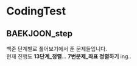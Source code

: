 # CodingTest

## BAEKJOON_step 
백준 단계별로 풀어보기에서 푼 문제들입니다. <br>
현재 진행도 **13단계_정렬**... **7번문제_좌표 정렬하기** ing..
